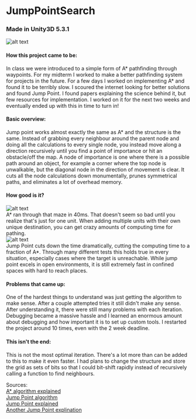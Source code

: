 # JumpPointSearch
### Made in Unity3D 5.3.1
![alt text](https://raw.githubusercontent.com/ocknon/JumpPointSearch/master/Pictures/JumpPoint.png)

#### How this project came to be:
In class we were introduced to a simple form of A* pathfinding through waypoints. For my midterm I worked to make
a better pathfinding system for projects in the future. For a few days I worked on implementing A* and found it to be terribly
slow. I scoured the internet looking for better solutions and found Jump Point. I found papers explaining the science behind it, but few
resources for implementation. I worked on it for the next two weeks and eventually ended up with this in time to turn in!

#### Basic overview:
Jump point works almost exactly the same as A* and the structure is the same. Instead of grabbing every neighbour around the parent node
and doing all the calculations to every single node, you instead move along a direction recursively until you find a point of importance
or hit an obstacle/off the map. A node of importance is one where there is a possible path around an object, for example a corner where 
the top node is unwalkable, but the diagonal node in the direction of movement is clear. It cuts all the node calculations down 
monumentally, prunes symmetrical paths, and eliminates a lot of overhead memory.

#### How good is it?
![alt text](https://raw.githubusercontent.com/ocknon/JumpPointSearch/master/Pictures/AStarTime.png)		
A* ran through that maze in 40ms. That doesn't seem so bad until you realize that's just for one unit. When adding multiple units with
their own unique destination, you can get crazy amounts of computing time for pathing.	
![alt text](https://raw.githubusercontent.com/ocknon/JumpPointSearch/master/Pictures/JumpPointTime.png)		
Jump Point cuts down the time dramatically, cutting the computing time to a fraction of A*. Through many different tests this holds true
in every situation, especially cases where the target is unreachable. While jump point excels in open environments, it is still extremely
fast in confined spaces with hard to reach places.

#### Problems that came up:
One of the hardest things to understand was just getting the algorithm to make sense. After a couple attempted tries it still didn't make
any sense. After understanding it, there were still many problems with each iteration. Debugging became a massive hassle and I learned an
enormous amount about debugging and how important it is to set up custom tools. I restarted the project around 10 times, even with the 
2 week deadline.

#### This isn't the end:
This is not the most optimal iteration. There's a lot more than can be added to this to make it even faster. I had plans to change the
structure and store the grid as sets of bits so that I could bit-shift rapidly instead of recursively calling a function to find 
neighbours.

Sources:	
[A* algorithm explained](https://www.youtube.com/watch?v=-L-WgKMFuhE)	
[Jump Point algorithm](http://users.cecs.anu.edu.au/~dharabor/data/papers/harabor-grastien-aaai11.pdf)	
[Jump Point explained](https://harablog.wordpress.com/2011/09/07/jump-point-search/)	
[Another Jump Point explination](https://gamedevelopment.tutsplus.com/tutorials/how-to-speed-up-a-pathfinding-with-the-jump-point-search-algorithm--gamedev-5818)
